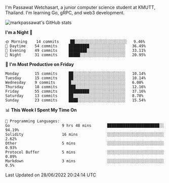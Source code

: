 
I'm Passawat Wetchasart, a junior computer science student at KMUTT, Thailand. I'm learning Go, gRPC, and web3 development.


![markpassawat's GitHub stats](https://github-readme-stats.vercel.app/api?username=markpassawat&show_icons=true&theme=radical)

<!--START_SECTION:waka-->
**I'm a Night 🦉** 

```text
🌞 Morning    14 commits     ██░░░░░░░░░░░░░░░░░░░░░░░   9.46% 
🌆 Daytime    54 commits     █████████░░░░░░░░░░░░░░░░   36.49% 
🌃 Evening    49 commits     ████████░░░░░░░░░░░░░░░░░   33.11% 
🌙 Night      31 commits     █████░░░░░░░░░░░░░░░░░░░░   20.95%

```
📅 **I'm Most Productive on Friday** 

```text
Monday       15 commits     ██░░░░░░░░░░░░░░░░░░░░░░░   10.14% 
Tuesday      15 commits     ██░░░░░░░░░░░░░░░░░░░░░░░   10.14% 
Wednesday    9 commits      █░░░░░░░░░░░░░░░░░░░░░░░░   6.08% 
Thursday     18 commits     ███░░░░░░░░░░░░░░░░░░░░░░   12.16% 
Friday       55 commits     █████████░░░░░░░░░░░░░░░░   37.16% 
Saturday     13 commits     ██░░░░░░░░░░░░░░░░░░░░░░░   8.78% 
Sunday       23 commits     ████░░░░░░░░░░░░░░░░░░░░░   15.54%

```


📊 **This Week I Spent My Time On** 

```text
💬 Programming Languages: 
Go                       9 hrs 48 mins       ███████████████████████░░   94.19% 
Solidity                 16 mins             ░░░░░░░░░░░░░░░░░░░░░░░░░   2.62% 
Other                    5 mins              ░░░░░░░░░░░░░░░░░░░░░░░░░   0.93% 
Protocol Buffer          5 mins              ░░░░░░░░░░░░░░░░░░░░░░░░░   0.89% 
Markdown                 3 mins              ░░░░░░░░░░░░░░░░░░░░░░░░░   0.5%

```


 Last Updated on 28/06/2022 20:24:14 UTC
<!--END_SECTION:waka-->

<!--
**markpassawat/markpassawat** is a ✨ _special_ ✨ repository because its `README.md` (this file) appears on your GitHub profile.

Here are some ideas to get you started:

- 🔭 I’m currently working on ...
- 🌱 I’m currently learning ...
- 👯 I’m looking to collaborate on ...
- 🤔 I’m looking for help with ...
- 💬 Ask me about ...
- 📫 How to reach me: ...
- 😄 Pronouns: He/Him
- ⚡ Fun fact: ...
-->
